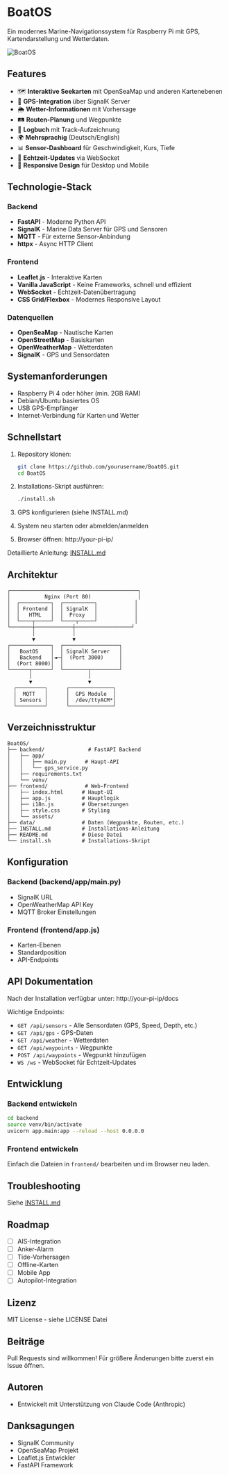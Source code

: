 # BoatOS

Ein modernes Marine-Navigationssystem für Raspberry Pi mit GPS, Kartendarstellung und Wetterdaten.

![BoatOS](https://via.placeholder.com/800x400?text=BoatOS)

## Features

- 🗺️ **Interaktive Seekarten** mit OpenSeaMap und anderen Kartenebenen
- 📡 **GPS-Integration** über SignalK Server
- 🌦️ **Wetter-Informationen** mit Vorhersage
- 🛤️ **Routen-Planung** und Wegpunkte
- 📓 **Logbuch** mit Track-Aufzeichnung
- 🌍 **Mehrsprachig** (Deutsch/English)
- 📊 **Sensor-Dashboard** für Geschwindigkeit, Kurs, Tiefe
- 🔄 **Echtzeit-Updates** via WebSocket
- 📱 **Responsive Design** für Desktop und Mobile

## Technologie-Stack

### Backend
- **FastAPI** - Moderne Python API
- **SignalK** - Marine Data Server für GPS und Sensoren
- **MQTT** - Für externe Sensor-Anbindung
- **httpx** - Async HTTP Client

### Frontend
- **Leaflet.js** - Interaktive Karten
- **Vanilla JavaScript** - Keine Frameworks, schnell und effizient
- **WebSocket** - Echtzeit-Datenübertragung
- **CSS Grid/Flexbox** - Modernes Responsive Layout

### Datenquellen
- **OpenSeaMap** - Nautische Karten
- **OpenStreetMap** - Basiskarten
- **OpenWeatherMap** - Wetterdaten
- **SignalK** - GPS und Sensordaten

## Systemanforderungen

- Raspberry Pi 4 oder höher (min. 2GB RAM)
- Debian/Ubuntu basiertes OS
- USB GPS-Empfänger
- Internet-Verbindung für Karten und Wetter

## Schnellstart

1. Repository klonen:
   ```bash
   git clone https://github.com/yourusername/BoatOS.git
   cd BoatOS
   ```

2. Installations-Skript ausführen:
   ```bash
   ./install.sh
   ```

3. GPS konfigurieren (siehe INSTALL.md)

4. System neu starten oder abmelden/anmelden

5. Browser öffnen: http://your-pi-ip/

Detaillierte Anleitung: [INSTALL.md](INSTALL.md)

## Architektur

```
┌─────────────────────────────────────────┐
│           Nginx (Port 80)               │
│  ┌──────────┐  ┌──────────┐            │
│  │ Frontend │  │ SignalK  │            │
│  │   HTML   │  │  Proxy   │            │
│  └────┬─────┘  └────┬─────┘            │
└───────┼────────────┼──────────────────┘
        │            │
        ▼            ▼
┌─────────────┐  ┌──────────────────┐
│   BoatOS    │  │ SignalK Server   │
│   Backend   │◄─┤  (Port 3000)     │
│  (Port 8000)│  │                  │
└──────┬──────┘  └────────┬─────────┘
       │                  │
       ▼                  ▼
  ┌─────────┐      ┌──────────────┐
  │  MQTT   │      │  GPS Module  │
  │ Sensors │      │  /dev/ttyACM*│
  └─────────┘      └──────────────┘
```

## Verzeichnisstruktur

```
BoatOS/
├── backend/              # FastAPI Backend
│   ├── app/
│   │   ├── main.py      # Haupt-API
│   │   └── gps_service.py
│   ├── requirements.txt
│   └── venv/
├── frontend/            # Web-Frontend
│   ├── index.html      # Haupt-UI
│   ├── app.js          # Hauptlogik
│   ├── i18n.js         # Übersetzungen
│   ├── style.css       # Styling
│   └── assets/
├── data/               # Daten (Wegpunkte, Routen, etc.)
├── INSTALL.md          # Installations-Anleitung
├── README.md           # Diese Datei
└── install.sh          # Installations-Skript
```

## Konfiguration

### Backend (backend/app/main.py)
- SignalK URL
- OpenWeatherMap API Key
- MQTT Broker Einstellungen

### Frontend (frontend/app.js)
- Karten-Ebenen
- Standardposition
- API-Endpoints

## API Dokumentation

Nach der Installation verfügbar unter: http://your-pi-ip/docs

Wichtige Endpoints:
- `GET /api/sensors` - Alle Sensordaten (GPS, Speed, Depth, etc.)
- `GET /api/gps` - GPS-Daten
- `GET /api/weather` - Wetterdaten
- `GET /api/waypoints` - Wegpunkte
- `POST /api/waypoints` - Wegpunkt hinzufügen
- `WS /ws` - WebSocket für Echtzeit-Updates

## Entwicklung

### Backend entwickeln

```bash
cd backend
source venv/bin/activate
uvicorn app.main:app --reload --host 0.0.0.0
```

### Frontend entwickeln

Einfach die Dateien in `frontend/` bearbeiten und im Browser neu laden.

## Troubleshooting

Siehe [INSTALL.md](INSTALL.md#fehlerbehebung)

## Roadmap

- [ ] AIS-Integration
- [ ] Anker-Alarm
- [ ] Tide-Vorhersagen
- [ ] Offline-Karten
- [ ] Mobile App
- [ ] Autopilot-Integration

## Lizenz

MIT License - siehe LICENSE Datei

## Beiträge

Pull Requests sind willkommen! Für größere Änderungen bitte zuerst ein Issue öffnen.

## Autoren

- Entwickelt mit Unterstützung von Claude Code (Anthropic)

## Danksagungen

- SignalK Community
- OpenSeaMap Projekt
- Leaflet.js Entwickler
- FastAPI Framework
